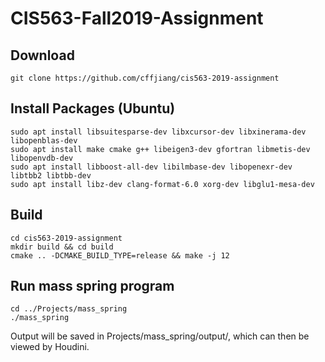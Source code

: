 # CIS563-Fall2019-Assignment

## Download
```
git clone https://github.com/cffjiang/cis563-2019-assignment
```

## Install Packages (Ubuntu)
```
sudo apt install libsuitesparse-dev libxcursor-dev libxinerama-dev libopenblas-dev
sudo apt install make cmake g++ libeigen3-dev gfortran libmetis-dev libopenvdb-dev
sudo apt install libboost-all-dev libilmbase-dev libopenexr-dev libtbb2 libtbb-dev
sudo apt install libz-dev clang-format-6.0 xorg-dev libglu1-mesa-dev
```

## Build
```
cd cis563-2019-assignment
mkdir build && cd build
cmake .. -DCMAKE_BUILD_TYPE=release && make -j 12
```

## Run mass spring program
```
cd ../Projects/mass_spring
./mass_spring
```
Output will be saved in Projects/mass_spring/output/, which can then be viewed by Houdini.
